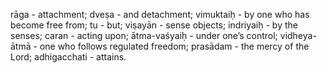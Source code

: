 rāga - attachment; dveṣa - and detachment; vimuktaiḥ - by one who has become free from; tu - but; viṣayān - sense objects; indriyaiḥ - by the senses; caran - acting upon; ātma-vaśyaiḥ - under one’s control; vidheya-ātmā - one who follows regulated freedom; prasādam - the mercy of the Lord; adhigacchati - attains.